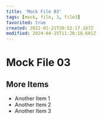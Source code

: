 ```yaml
---
title: 'Mock File 03'
tags: [mock, file, 3, file3]
favorited: true
created: 2022-02-21T20:53:17.187Z
modified: 2024-04-15T11:26:18.601Z
---
```


# Mock File 03

## More Items

- Another Item 1
- Another Item 2
- Another Item 3

